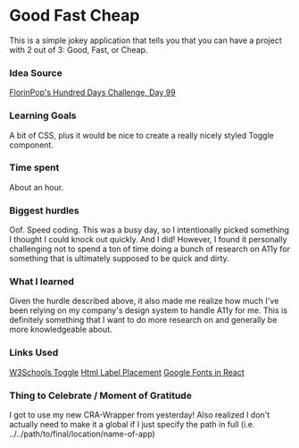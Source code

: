 # Good Fast Cheap

This is a simple jokey application that tells you that you can have a project with 2 out of 3: Good, Fast, or Cheap.

### Idea Source

[FlorinPop's Hundred Days Challenge, Day 99](https://codepen.io/FlorinPop17/full/QWwgyXd)

### Learning Goals

A bit of CSS, plus it would be nice to create a really nicely styled Toggle component.

### Time spent

About an hour.

### Biggest hurdles

Oof. Speed coding. This was a busy day, so I intentionally picked something I thought I could knock out quickly. And I did! However, I found it personally challenging not to spend a ton of time doing a bunch of research on A11y for something that is ultimately supposed to be quick and dirty.

### What I learned

Given the hurdle described above, it also made me realize how much I've been relying on my company's design system to handle A11y for me. This is definitely something that I want to do more research on and generally be more knowledgeable about.

### Links Used

[W3Schools Toggle](https://www.w3schools.com/howto/howto_css_switch.asp)
[Html Label Placement](https://stackoverflow.com/questions/774054/should-i-put-input-elements-inside-a-label-element)
[Google Fonts in React](https://stackoverflow.com/questions/40769551/how-to-use-google-fonts-in-react-js)

### Thing to Celebrate / Moment of Gratitude

I got to use my new CRA-Wrapper from yesterday! Also realized I don't actually need to make it a global if I just specify the path in full (i.e. ../../path/to/final/location/name-of-app)
